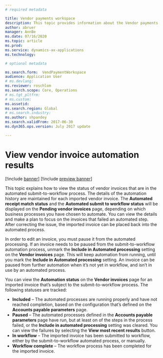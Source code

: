 ```yaml
---
# required metadata

title: Vendor payments workspace
description: This topic provides information about the Vendor payments workspace. The Vendor payments workspace shows information that is related to the processing of vendor payments.
author: abruer
manager: AnnBe
ms.date: 07/16/2020
ms.topic: article
ms.prod: 
ms.service: dynamics-ax-applications
ms.technology: 

# optional metadata

ms.search.form:  VendPaymentWorkspace
audience: Application User
# ms.devlang: 
ms.reviewer: roschlom
ms.search.scope: Core, Operations
# ms.tgt_pltfrm: 
# ms.custom: 
ms.assetid: 
ms.search.region: Global
# ms.search.industry: 
ms.author: shpandey
ms.search.validFrom: 2017-06-30
ms.dyn365.ops.version: July 2017 update

---
```


# View vendor invoice automation results
 
[!include [banner](../includes/banner.md)]
[!include [preview banner](../includes/preview-banner.md)]

This topic explains how to view the status of vendor invoices that are in the automated submit-to-workflow process. The details of the automation history are maintained for each imported vendor invoice. The **Automated receipt match status** and the **Automated submit to workflow status** will be displayed on the **Pending vendor invoices** page, depending on which business processes you have chosen to automate.  You can view the details and make a plan to focus on the invoices that failed an automated step. After correcting the issue, the imported invoice can be placed back into the automated process. 

In order to edit an invoice, you must pause it from the automated processing. If an invoice needs to be paused from the submit-to-workflow automation process, unmark the **Include in Automated processing** setting on the **Vendor invoices** page. This will keep automation from running, until you mark the **Include in Automated processing** setting. An invoice can be paused from further automation when it’s not yet in workflow, and isn’t in use by an automated process.

You can view the **Automation status** on the **Vendor invoices** page for an imported invoice that’s subject to the submit-to-workflow process. The following statuses are tracked:

- **Included** – The automated processes are running properly and have not reached completion, based on the configuration that’s defined on the **Accounts payable parameters** page.
- **Paused** – The automated processes defined in the **Accounts payable parameters** page have run, but at least on of the steps in the process failed, or the **Include in automated processing** setting was cleared. You can view the failures by selecting the **View most recent results** button.
- **In workflow** – The imported invoice has been submitted to workflow, either by the submit-to-workflow automated process, or manually. 
- **Workflow complete** – The workflow process has been completed for the imported invoice.

